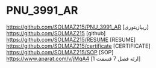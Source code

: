 # PNU_3991_AR
https://github.com/SOLMAZ215/PNU_3991_AR [ریپازیتوری]
https://github.com/SOLMAZ215 [github]
https://github.com/SOLMAZ215/RESUME [RESUME]
https://github.com/SOLMAZ215/certificate [CERTIFICATE]
https://github.com/SOLMAZ215/SOP [SOP]
https://www.aparat.com/v/jMqA4 [ارئه فصل 7 قسمت 1]
